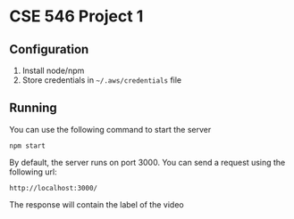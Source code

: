 # CSE 546 Project 1

## Configuration

1. Install node/npm
2. Store credentials in `~/.aws/credentials` file

## Running 
You can use the following command to start the server
```
npm start
```

By default, the server runs on port 3000. You can send a request using the following url:
```
http://localhost:3000/
```

The response will contain the label of the video

